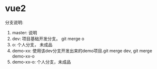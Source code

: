 # vue2

分支说明:
1. master: 说明
2. dev: 项目基础开发分支。 git merge o
3. o: 个人分支， 未成品
4. demo-xx: 使用该dev分支开发出来的demo项目.git merge dev, git merge demo-xx-o
5. demo-xx-o: 个人分支，未成品